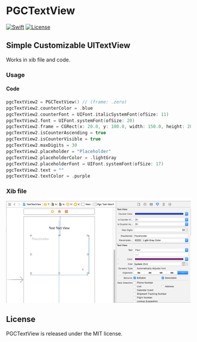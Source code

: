 # PGCTextView

[![Swift](https://img.shields.io/badge/swift-4.0-orange.svg?style=flat)](https://developer.apple.com/swift/)
[![License](https://img.shields.io/badge/license-MIT-71787A.svg)](https://tldrlegal.com/license/mit-license)


## Simple Customizable UITextView

Works in xib file and code.

### Usage

#### Code

```swift
pgcTextView2 = PGCTextView() // (frame: .zero)
pgcTextView2.counterColor = .blue
pgcTextView2.counterFont = UIFont.italicSystemFont(ofSize: 11)
pgcTextView2.font = UIFont.systemFont(ofSize: 20)
pgcTextView2.frame = CGRect(x: 20.0, y: 100.0, width: 150.0, height: 200.0)
pgcTextView2.isCounterAscending = true
pgcTextView2.isCounterVisible = true
pgcTextView2.maxDigits = 30
pgcTextView2.placeholder = "Placeholder"
pgcTextView2.placeholderColor = .lightGray
pgcTextView2.placeholderFont = UIFont.systemFont(ofSize: 17)
pgcTextView2.text = ""
pgcTextView2.textColor = .purple	
```

### Xib file

![Xib](https://github.com/aguilarpgc/PGCTextView/blob/master/Images/xib.png)

## License

PGCTextView is released under the MIT license.

